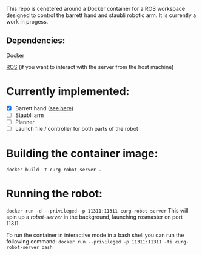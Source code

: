 This repo is cenetered around a Docker container for a ROS 
workspace designed to control the barrett hand and staubli
robotic arm. It is currently a work in progess.

Dependencies:
-------------
[Docker](https://docs.docker.com/installation/ubuntulinux/)

[ROS](http://wiki.ros.org/hydro/Installation/Ubuntu) (if you
want to interact with the server from the host machine)

Currently implemented:
======================
- [X] Barrett hand ([see here](http://wiki.ros.org/barrett_hand))
- [ ] Staubli arm
- [ ] Planner
- [ ] Launch file / controller for both parts of the robot

Building the container image:
=============================
`docker build -t curg-robot-server .`

Running the robot:
==================
`docker run -d --privileged -p 11311:11311 curg-robot-server`
This will spin up a *robot-server* in the background, launching 
rosmaster on port 11311. 

To run the container in interactive mode in a bash shell you can
run the following command:
`docker run --privileged -p 11311:11311 -ti curg-robot-server bash`
